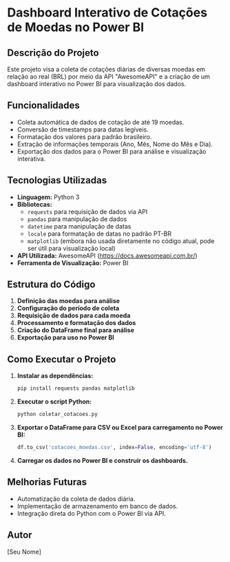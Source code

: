 # Dashboard Interativo de Cotações de Moedas no Power BI

## Descrição do Projeto
Este projeto visa a coleta de cotações diárias de diversas moedas em relação ao real (BRL) por meio da API "AwesomeAPI" e a criação de um dashboard interativo no Power BI para visualização dos dados.

## Funcionalidades
- Coleta automática de dados de cotação de até 19 moedas.
- Conversão de timestamps para datas legíveis.
- Formatação dos valores para padrão brasileiro.
- Extração de informações temporais (Ano, Mês, Nome do Mês e Dia).
- Exportação dos dados para o Power BI para análise e visualização interativa.

## Tecnologias Utilizadas
- **Linguagem:** Python 3
- **Bibliotecas:**
  - `requests` para requisição de dados via API
  - `pandas` para manipulação de dados
  - `datetime` para manipulação de datas
  - `locale` para formatação de datas no padrão PT-BR
  - `matplotlib` (embora não usada diretamente no código atual, pode ser útil para visualização local)
- **API Utilizada:** AwesomeAPI (https://docs.awesomeapi.com.br/)
- **Ferramenta de Visualização:** Power BI

## Estrutura do Código
1. **Definição das moedas para análise**
2. **Configuração do período de coleta**
3. **Requisição de dados para cada moeda**
4. **Processamento e formatação dos dados**
5. **Criação do DataFrame final para análise**
6. **Exportação para uso no Power BI**

## Como Executar o Projeto
1. **Instalar as dependências:**
   ```sh
   pip install requests pandas matplotlib
   ```
2. **Executar o script Python:**
   ```sh
   python coletar_cotacoes.py
   ```
3. **Exportar o DataFrame para CSV ou Excel para carregamento no Power BI:**
   ```python
   df.to_csv('cotacoes_moedas.csv', index=False, encoding='utf-8')
   ```
4. **Carregar os dados no Power BI e construir os dashboards.**

## Melhorias Futuras
- Automatização da coleta de dados diária.
- Implementação de armazenamento em banco de dados.
- Integração direta do Python com o Power BI via API.

## Autor
[Seu Nome]

